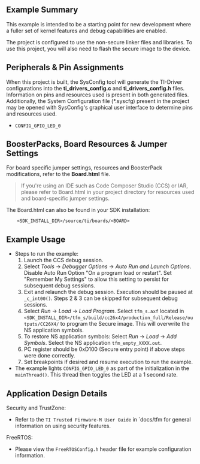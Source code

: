 ## Example Summary

This example is intended to be a starting point for new development where
a fuller set of kernel features and debug capabilities are enabled.

The project is configured to use the non-secure linker files and libraries.
To use this project, you will also need to flash the secure image to the
device.

## Peripherals & Pin Assignments

When this project is built, the SysConfig tool will generate the TI-Driver
configurations into the __ti_drivers_config.c__ and __ti_drivers_config.h__
files. Information on pins and resources used is present in both generated
files. Additionally, the System Configuration file (\*.syscfg) present in the
project may be opened with SysConfig's graphical user interface to determine
pins and resources used.

* `CONFIG_GPIO_LED_0`

## BoosterPacks, Board Resources & Jumper Settings

For board specific jumper settings, resources and BoosterPack modifications,
refer to the __Board.html__ file.

> If you're using an IDE such as Code Composer Studio (CCS) or IAR, please
refer to Board.html in your project directory for resources used and
board-specific jumper settings.

The Board.html can also be found in your SDK installation:

        <SDK_INSTALL_DIR>/source/ti/boards/<BOARD>

## Example Usage

* Steps to run the example:
  1. Launch the CCS debug session.
  2. Select *Tools* -> *Debugger Options* -> *Auto Run and Launch Options*. Disable Auto
   Run Option "On a program load or restart". Set "Remember My Settings" to
   allow this setting to persist for subsequent debug sessions.
  3. Exit and relaunch the debug session. Execution should be paused at `_c_int00()`.
   Steps 2 & 3 can be skipped for subsequent debug sessions.
  4. Select *Run* -> *Load* -> *Load Program*.  Select `tfm_s.axf` located in
   `<SDK_INSTALL_DIR>/tfm_s/build/cc26x4/production_full/Release/outputs/CC26X4/`
   to program the Secure image.  This will overwrite the NS application symbols.
   5. To restore NS application symbols: Select *Run* -> *Load* -> *Add Symbols*.  Select the NS application `tfm_empty_XXXX.out`.
   6. PC register should be 0xD100 (Secure entry point) if above steps were done
   correctly.
   7. Set breakpoints if desired and resume execution to run the example.
* The example lights `CONFIG_GPIO_LED_0` as part of the initialization in the
`mainThread()`. This thread then toggles the LED at a 1 second rate.

## Application Design Details

Security and TrustZone:

* Refer to the `TI Trusted Firmware-M User Guide` in `docs/tfm for
general information on using security features.

FreeRTOS:

* Please view the `FreeRTOSConfig.h` header file for example configuration
information.
